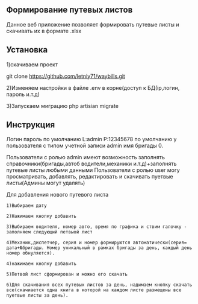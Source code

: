 
## Формирование путевых листов

Данное веб приложение позволяет формировать путевые листы и скачивать их в формате .xlsx

## Установка

1)скачиваем проект

git clone https://github.com/letniy71/waybills.git

2)Изменяем настройки в файле .env в корне(доступ к БД(ip,логин, пароль и.т.д)

3)Запускаем миграцию php artisian migrate

## Инструкция

Логин пароль по умолчанию L:admin P:12345678
по умолчанию у пользователя с типом учетной записи admin имя бригады 0.

Пользователи с ролью admin имеют возможность заполнять справочники(бригады,автоб водители,механики и.т.д)+заполнять путевые листы любыми данными
Пользователи с ролью user могу просматривать, добавлять, редактировать и скачивать пуетвые листы(Админы могут удалять)

Для добавления нового путевого листа

	1)Выбираем дату

	2)Нажимаем кнопку добавить

	3)Выбираем водителя, номер авто, время по графика и ствим галочку - заполняем следующий петвыой лист

	4)Механик,диспетчер, серия и номер формируются автоматически(серия= дата+№бригады. Номер уникальный в рамках бригады за день, каждый день номер обнуляется). 

	4)нажимаем кнопку добавить

	5)Петвой лист сформирован и можно его скачать

	6)Для скачивания всех путевых листов за день, надимаем кнопку скачать все(скачиается одна книга в которой на каждом листе размещены все пуетвые листы за день).



